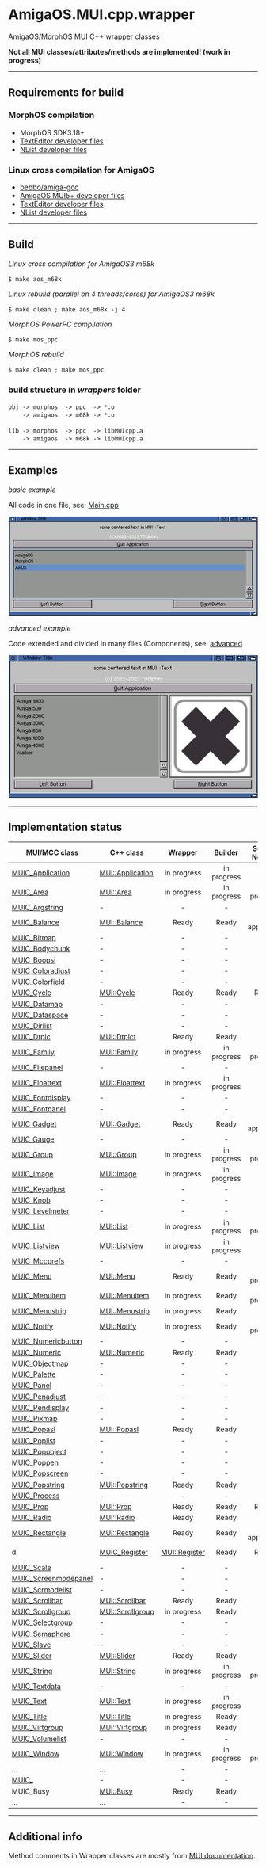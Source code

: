 # AmigaOS.MUI.cpp.wrapper
AmigaOS/MorphOS MUI C++ wrapper classes

**Not all MUI classes/attributes/methods are implemented! (work in progress)**
___
## Requirements for build

### MorphOS compilation

- MorphOS SDK3.18+
- [TextEditor developer files](https://github.com/amiga-mui/texteditor)
- [NList developer files](https://github.com/amiga-mui/nlist)

### Linux cross compilation for AmigaOS

- [bebbo/amiga-gcc](https://github.com/bebbo/amiga-gcc)
- [AmigaOS MUI5+ developer files](https://github.com/amiga-mui/muidev)
- [TextEditor developer files](https://github.com/amiga-mui/texteditor)
- [NList developer files](https://github.com/amiga-mui/nlist)
___
## Build

*Linux cross compilation for AmigaOS3 m68k*
```
$ make aos_m68k
```

*Linux rebuild (parallel on 4 threads/cores) for AmigaOS3 m68k*
```
$ make clean ; make aos_m68k -j 4
```

*MorphOS PowerPC compilation*
```
$ make mos_ppc
```

*MorphOS rebuild*
```
$ make clean ; make mos_ppc
```

### build structure in *wrappers* folder
```
obj -> morphos  -> ppc  -> *.o
    -> amigaos  -> m68k -> *.o

lib -> morphos  -> ppc  -> libMUIcpp.a
    -> amigaos  -> m68k -> libMUIcpp.a
```
___
## Examples

*basic example*

All code in one file, see: [Main.cpp](/examples/basic/Main.cpp)

![git desktop window](/docs/assets/basic.example.png)

*advanced example*

Code extended and divided in many files (Components), see: [advanced](/examples/advanced/)

![git desktop window](/docs/assets/advanced.example.png)

___
## Implementation status

| MUI/MCC class | C++ class | Wrapper | Builder | Source Notifier | Dest Notifier |
|-|-|:-:|:-:|:-:|:-:|
| [MUIC_Application](https://github.com/amiga-mui/muidev/wiki/MUI_Application) | [MUI::Application](/wrappers/src/MUI/Application.hpp) | in progress | in progress | - | in progress |
| [MUIC_Area](https://github.com/amiga-mui/muidev/wiki/MUI_Area) | [MUI::Area](/wrappers/src/MUI/Area.hpp) | in progress | in progress | in progress | in progress |
| [MUIC_Argstring](https://github.com/amiga-mui/muidev/wiki/MUI_Argstring) | - | - | - | - | - |
| [MUIC_Balance](https://github.com/amiga-mui/muidev/wiki/MUI_Balance) | [MUI::Balance](/wrappers/src/MUI/Balance.hpp) | Ready | Ready | not applicable | not applicable |
| [MUIC_Bitmap](https://github.com/amiga-mui/muidev/wiki/MUI_Bitmap) | - | - | - | - | - |
| [MUIC_Bodychunk](https://github.com/amiga-mui/muidev/wiki/MUI_Bodychunk) | - | - | - | - | - |
| [MUIC_Boopsi](https://github.com/amiga-mui/muidev/wiki/MUI_Boopsi) | - | - | - | - | - |
| [MUIC_Coloradjust](https://github.com/amiga-mui/muidev/wiki/MUI_Coloradjust) | - | - | - | - | - |
| [MUIC_Colorfield](https://github.com/amiga-mui/muidev/wiki/MUI_Colorfield) | - | - | - | - | - |
| [MUIC_Cycle](https://github.com/amiga-mui/muidev/wiki/MUI_Cycle) | [MUI::Cycle](/wrappers/src/MUI/Cycle.hpp) | Ready | Ready | Ready | Ready |
| [MUIC_Datamap](https://github.com/amiga-mui/muidev/wiki/MUI_Datamap) | - | - | - | - | - |
| [MUIC_Dataspace](https://github.com/amiga-mui/muidev/wiki/MUI_Dataspace) | - | - | - | - | - |
| [MUIC_Dirlist](https://github.com/amiga-mui/muidev/wiki/MUI_Dirlist) | - | - | - | - | - |
| [MUIC_Dtpic](https://github.com/amiga-mui/muidev/wiki/MUI_Dtpic) | [MUI::Dtpict](/wrappers/src/MUI/Dtpict.hpp) | Ready | Ready | - | - |
| [MUIC_Family](https://github.com/amiga-mui/muidev/wiki/MUI_Family) | [MUI::Family](/wrappers/src/MUI/Family.hpp) | in progress | in progress | in progress | in progress |
| [MUIC_Filepanel](https://github.com/amiga-mui/muidev/wiki/MUI_Filepanel) | - | - | - | - | - |
| [MUIC_Floattext](https://github.com/amiga-mui/muidev/wiki/MUI_Floattext) | [MUI::Floattext](/wrappers/src/MUI/Family.hpp) | in progress | in progress | - | - |
| [MUIC_Fontdisplay](https://github.com/amiga-mui/muidev/wiki/MUI_Fontdisplay) | - | - | - | - | - |
| [MUIC_Fontpanel](https://github.com/amiga-mui/muidev/wiki/MUI_Fontpanel) | - | - | - | - | - |
| [MUIC_Gadget](https://github.com/amiga-mui/muidev/wiki/MUI_Gadget) | [MUI::Gadget](/wrappers/src/MUI/Gadget.hpp) | Ready | Ready | not applicable | not applicable |
| [MUIC_Gauge](https://github.com/amiga-mui/muidev/wiki/MUI_Gauge) | - | - | - | - | - |
| [MUIC_Group](https://github.com/amiga-mui/muidev/wiki/MUI_Group) | [MUI::Group](/wrappers/src/MUI/Group.hpp) | in progress | in progress | in progress | in progress |
| [MUIC_Image](https://github.com/amiga-mui/muidev/wiki/MUI_Image) | [MUI::Image](/wrappers/src/MUI/Image.hpp) | in progress | in progress | - | - |
| [MUIC_Keyadjust](https://github.com/amiga-mui/muidev/wiki/MUI_Keyadjust) | - | - | - | - | - |
| [MUIC_Knob](https://github.com/amiga-mui/muidev/wiki/MUI_Knob) | - | - | - | - | - |
| [MUIC_Levelmeter](https://github.com/amiga-mui/muidev/wiki/MUI_Levelmeter) | - | - | - | - | - |
| [MUIC_List](https://github.com/amiga-mui/muidev/wiki/MUI_List) | [MUI::List](/wrappers/src/MUI/List.hpp) | in progress | in progress | in progress | in progress |
| [MUIC_Listview](https://github.com/amiga-mui/muidev/wiki/MUI_Listview) | [MUI::Listview](/wrappers/src/MUI/Listview.hpp) | in progress | in progress | - | - |
| [MUIC_Mccprefs](https://github.com/amiga-mui/muidev/wiki/MUI_Mccprefs) | - | - | - | - | - |
| [MUIC_Menu](https://github.com/amiga-mui/muidev/wiki/MUI_Menu) | [MUI::Menu](/wrappers/src/MUI/Menu.hpp) | Ready | Ready | in progress | in progress |
| [MUIC_Menuitem](https://github.com/amiga-mui/muidev/wiki/MUI_Menuitem) | [MUI::Menuitem](/wrappers/src/MUI/Menuitem.hpp) | in progress | Ready | in progress | in progress |
| [MUIC_Menustrip](https://github.com/amiga-mui/muidev/wiki/MUI_Menustrip) | [MUI::Menustrip](/wrappers/src/MUI/Menustrip.hpp) | in progress | Ready | - | - |
| [MUIC_Notify](https://github.com/amiga-mui/muidev/wiki/MUI_Notify) | [MUI::Notify](/wrappers/src/MUI/Notify.hpp) | in progress | Ready | in progress | in progress |
| [MUIC_Numericbutton](https://github.com/amiga-mui/muidev/wiki/MUI_Numericbutton) | - | - | - | - | - |
| [MUIC_Numeric](https://github.com/amiga-mui/muidev/wiki/MUI_Numeric) | [MUI::Numeric](/wrappers/src/MUI/Numeric.hpp) | Ready | Ready | - | - |
| [MUIC_Objectmap](https://github.com/amiga-mui/muidev/wiki/MUI_Objectmap) | - | - | - | - | - |
| [MUIC_Palette](https://github.com/amiga-mui/muidev/wiki/MUI_Palette) | - | - | - | - | - |
| [MUIC_Panel](https://github.com/amiga-mui/muidev/wiki/MUI_Panel) | - | - | - | - | - |
| [MUIC_Penadjust](https://github.com/amiga-mui/muidev/wiki/MUI_Penadjust) | - | - | - | - | - |
| [MUIC_Pendisplay](https://github.com/amiga-mui/muidev/wiki/MUI_Pendisplay) | - | - | - | - | - |
| [MUIC_Pixmap](https://github.com/amiga-mui/muidev/wiki/MUI_Pixmap) | - | - | - | - | - |
| [MUIC_Popasl](https://github.com/amiga-mui/muidev/wiki/MUI_Popasl) | [MUI::Popasl](/wrappers/src/MUI/Popasl.hpp) | Ready | Ready | - | - |
| [MUIC_Poplist](https://github.com/amiga-mui/muidev/wiki/MUI_Poplist) | - | - | - | - | - |
| [MUIC_Popobject](https://github.com/amiga-mui/muidev/wiki/MUI_Popobject) | - | - | - | - | - |
| [MUIC_Poppen](https://github.com/amiga-mui/muidev/wiki/MUI_Poppen) | - | - | - | - | - |
| [MUIC_Popscreen](https://github.com/amiga-mui/muidev/wiki/MUI_Popscreen) | - | - | - | - | - |
| [MUIC_Popstring](https://github.com/amiga-mui/muidev/wiki/MUI_Popstring) | [MUI::Popstring](/wrappers/src/MUI/Popstring.hpp) | Ready | Ready | - | - |
| [MUIC_Process](https://github.com/amiga-mui/muidev/wiki/MUI_Process) | - | - | - | - | - |
| [MUIC_Prop](https://github.com/amiga-mui/muidev/wiki/MUI_Prop) | [MUI::Prop](/wrappers/src/MUI/Prop.hpp) | Ready | Ready | Ready | Ready |
| [MUIC_Radio](https://github.com/amiga-mui/muidev/wiki/MUI_Radio) | [MUI::Radio](/wrappers/src/MUI/Radio.hpp) | Ready | Ready | - | - |
| [MUIC_Rectangle](https://github.com/amiga-mui/muidev/wiki/MUI_Rectangle) | [MUI::Rectangle](/wrappers/src/MUI/Rectangle.hpp) | Ready | Ready | not applicable | - |
d| [MUIC_Register](https://github.com/amiga-mui/muidev/wiki/MUI_Register) | [MUI::Register](/wrappers/src/MUI/Register.hpp) | Ready | Ready | not applicable | Ready |
| [MUIC_Scale](https://github.com/amiga-mui/muidev/wiki/MUI_Scale) | - | - | - | - | - |
| [MUIC_Screenmodepanel](https://github.com/amiga-mui/muidev/wiki/MUI_Screenmodepanel) | - | - | - | - | - |
| [MUIC_Scrmodelist](https://github.com/amiga-mui/muidev/wiki/MUI_Scrmodelist) | - | - | - | - | - |
| [MUIC_Scrollbar](https://github.com/amiga-mui/muidev/wiki/MUI_Scrollbar) | [MUI::Scrollbar](/wrappers/src/MUI/Scrollbar.hpp) | Ready | Ready | - | - |
| [MUIC_Scrollgroup](https://github.com/amiga-mui/muidev/wiki/MUI_Scrollgroup) | [MUI::Scrollgroup](/wrappers/src/MUI/Scrollgroup.hpp) | in progress | Ready | - | - |
| [MUIC_Selectgroup](https://github.com/amiga-mui/muidev/wiki/MUI_Selectgroup) | - | - | - | - | - |
| [MUIC_Semaphore](https://github.com/amiga-mui/muidev/wiki/MUI_Semaphore) | - | - | - | - | - |
| [MUIC_Slave](https://github.com/amiga-mui/muidev/wiki/MUI_Slave) | - | - | - | - | - |
| [MUIC_Slider](https://github.com/amiga-mui/muidev/wiki/MUI_Slider) | [MUI::Slider](/wrappers/src/MUI/Slider.hpp) | Ready | Ready | - | - |
| [MUIC_String](https://github.com/amiga-mui/muidev/wiki/MUI_Sting) | [MUI::String](/wrappers/src/MUI/String.hpp) | in progress | in progress | in progress | in progress |
| [MUIC_Textdata](https://github.com/amiga-mui/muidev/wiki/MUI_Textdata) | - | - | - | - | - |
| [MUIC_Text](https://github.com/amiga-mui/muidev/wiki/MUI_Text) | [MUI::Text](/wrappers/src/MUI/Text.hpp) | in progress | in progress | - | - |
| [MUIC_Title](https://github.com/amiga-mui/muidev/wiki/MUI_Title) | [MUI::Title](/wrappers/src/MUI/Title.hpp) | in progress | Ready | - | - |
| [MUIC_Virtgroup](https://github.com/amiga-mui/muidev/wiki/MUI_Virtgroup) | [MUI::Virtgroup](/wrappers/src/MUI/Virtgroup.hpp) | in progress | Ready | - | - |
| [MUIC_Volumelist](https://github.com/amiga-mui/muidev/wiki/MUI_Volumelist) | - | - | - | - | - |
| [MUIC_Window](https://github.com/amiga-mui/muidev/wiki/MUI_Window) | [MUI::Window](/wrappers/src/MUI/Window.hpp) | in progress | in progress | in progress | in progress |
| ... | ... | - | - | - | - |
| [MUIC_](https://github.com/amiga-mui/muidev/wiki/MUI_) | - | - | - | - | - |
| MUIC_Busy | [MUI::Busy](/wrappers/src/MUI/MCC/Busy.hpp) | Ready | Ready | - | - |
| ... | ... | - | - | - | - |
___
## Additional info

Method comments in Wrapper classes are mostly from [MUI documentation](https://github.com/amiga-mui/muidev/wiki).
